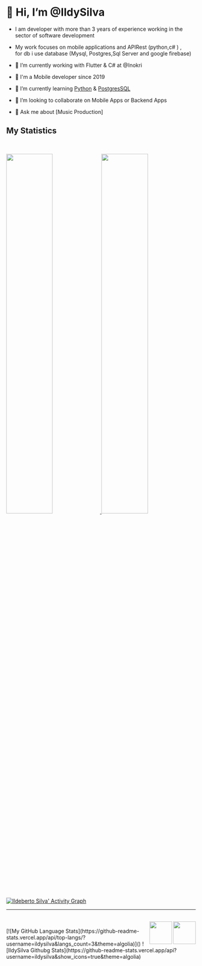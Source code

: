 


 <h1>👋 Hi, I’m @IldySilva</h1>
 
- I am developer with more than 3 years of experience working in the sector of software development<br> 
- My work focuses on mobile applications and  APIRest (python,c# ) ,<br> for db i use database (Mysql, Postgres,Sql Server and google firebase)<br>
- 🔭 I’m currently working with Flutter & C# at @Inokri <br>
- 📲 I'm a Mobile developer since 2019
 
 
- 🌱 I’m currently learning  [Python](https://www.python.org/) & [PostgresSQL](https://www.postgresql.org/)

- 💞️ I’m looking to collaborate on  Mobile Apps or Backend Apps

- 💬 Ask me about [Music Production]  
## My Statistics

<br/>
<p align="left">
  <a href="https://abhigyantrips.dev/">
  <img width="49.5%" src="https://github-readme-stats.vercel.app/api?username=ildysilva&show_icons=true&theme=gruvbox&hide_border=true" />
    <img width="49.5%" src="https://github-readme-streak-stats.herokuapp.com/?user=ildysilva&theme=gruvbox&hide_border=true" />
  </a>
</p>
<br>

[![Ildeberto Silva' Activity Graph](https://activity-graph.herokuapp.com/graph?username=ildysilva&custom_title=ildysilva%20Trips's%20Contribution%20Graph&theme=gruvbox&bg_color=282828&hide_border=true&line=d1a01f&point=c58545)](https://abhigyantrips.dev)

------

<br>
<img align="right" width="60" height="60" src="https://cdn-images-1.medium.com/max/1200/1*5-aoK8IBmXve5whBQM90GA.png"> <img align="right" width="60" height="60" src="https://seeklogo.com/images/C/c-sharp-c-logo-02F17714BA-seeklogo.com.png"> 
<br>
[![My GitHub Language Stats](https://github-readme-stats.vercel.app/api/top-langs/?username=ildysilva&langs_count=3&theme=algolia)]() ![IldySilva Githubg Stats](https://github-readme-stats.vercel.app/api?username=ildysilva&show_icons=true&theme=algolia) 
